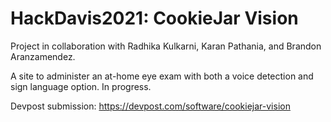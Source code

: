 # HackDavis2021: CookieJar Vision
Project in collaboration with Radhika Kulkarni, Karan Pathania, and Brandon Aranzamendez.

A site to administer an at-home eye exam with both a voice detection and sign language option. In progress.

Devpost submission: https://devpost.com/software/cookiejar-vision
